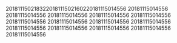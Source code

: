 201811150218322018111502160220181115014556
20181115014556
20181115014556
20181115014556
20181115014556
20181115014556
20181115014556
20181115014556
20181115014556
20181115014556
20181115014556
20181115014556
20181115014556
20181115014556
20181115014556
